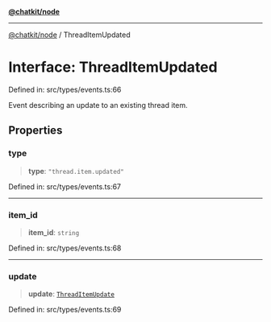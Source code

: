 [**@chatkit/node**](../README.md)

***

[@chatkit/node](../README.md) / ThreadItemUpdated

# Interface: ThreadItemUpdated

Defined in: src/types/events.ts:66

Event describing an update to an existing thread item.

## Properties

### type

> **type**: `"thread.item.updated"`

Defined in: src/types/events.ts:67

***

### item\_id

> **item\_id**: `string`

Defined in: src/types/events.ts:68

***

### update

> **update**: [`ThreadItemUpdate`](../type-aliases/ThreadItemUpdate.md)

Defined in: src/types/events.ts:69
